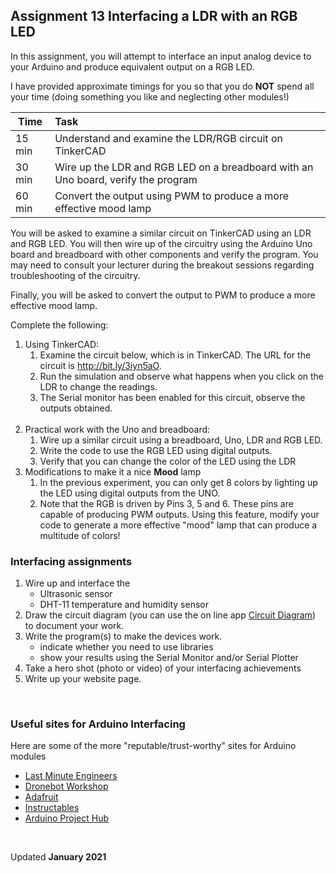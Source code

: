 
## Assignment 13 Interfacing a LDR with an RGB LED

In this assignment, you will attempt to interface an input analog device to your Arduino and produce equivalent output on a RGB LED.

I have provided approximate timings for you so that you do **NOT** spend all your time (doing something you like and neglecting other modules!)

| Time   | Task |
|--------|:------------------------------------------------|
|15 min  | Understand and examine the LDR/RGB circuit on TinkerCAD |
|30 min  | Wire up the LDR and RGB LED on a breadboard with an Uno board, verify the program |
|60 min  | Convert the output using PWM to produce a more effective mood lamp |


You will be asked to examine a similar circuit on TinkerCAD using an LDR and RGB LED.  You will then
wire up of the circuitry using the Arduino Uno board and breadboard with other components and verify the program.  You may need to consult your lecturer during the breakout sessions regarding troubleshooting of the circuitry.

Finally, you will be asked to convert the output to PWM to produce a more effective mood lamp.

Complete the following:

1. Using TinkerCAD:
    1.  Examine the circuit below, which is in TinkerCAD.  The URL for the circuit is http://bit.ly/3iyn5aO.
    2.  Run the simulation and observe what happens when you click on the LDR to change the readings.
    3.  The Serial monitor has been enabled for this circuit, observe the outputs obtained.<br>
    &nbsp;
2.  Practical work with the Uno and breadboard:
    1.  Wire up a similar circuit using a breadboard, Uno, LDR and RGB LED.
    2.  Write the code to use the RGB LED using digital outputs.
    3.  Verify that you can change the color of the LED using the LDR
3.  Modifications to make it a nice **Mood** lamp
    1.  In the previous experiment, you can only get 8 colors by lighting up the LED using digital outputs from the UNO.
    2.  Note that the RGB is driven by Pins 3, 5 and 6.  These pins are capable of producing PWM outputs.  Using this feature, modify your code to generate a more effective "mood" lamp that can produce a multitude of colors!

### Interfacing assignments

1.  Wire up and interface the
    - Ultrasonic sensor
    - DHT-11 temperature and humidity sensor
2.  Draw the circuit diagram (you can use the on line app [Circuit Diagram](https://www.circuit-diagram.org/editor/)) to document your work.
3.  Write the program(s) to make the devices work.
    -  indicate whether you need to use libraries
    -  show your results using the Serial Monitor and/or Serial Plotter
4.  Take a hero shot (photo or video) of your interfacing achievements
5.  Write up your website page.


&nbsp;

### Useful sites for Arduino Interfacing

Here are some of the more "reputable/trust-worthy" sites for Arduino modules

- [Last Minute Engineers](https://lastminuteengineers.com/)
- [Dronebot Workshop](https://dronebotworkshop.com/)
- [Adafruit](https://www.adafruit.com/category/17)
- [Instructables](https://www.instructables.com/id/Arduino-Projects/)
- [Arduino Project Hub](https://create.arduino.cc/projecthub/projects/tags/arduino)

&nbsp;

Updated **January 2021**